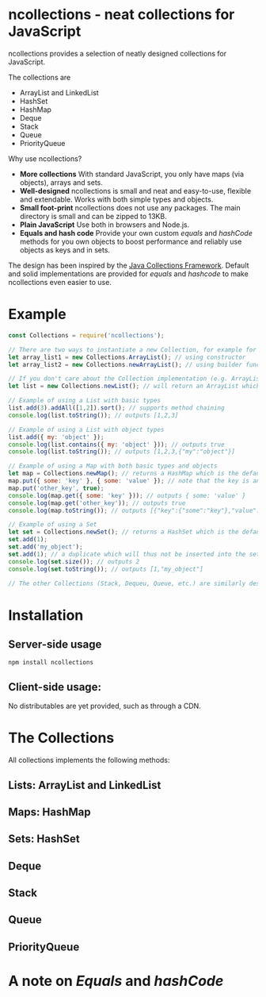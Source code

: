 # ncollections - neat collections for JavaScript
ncollections provides a selection of neatly designed collections for JavaScript.

The collections are
- ArrayList and LinkedList
- HashSet
- HashMap
- Deque
- Stack
- Queue
- PriorityQueue

Why use ncollections?
- **More collections** With standard JavaScript, you only have maps (via objects), arrays and sets.
- **Well-designed** ncollections is small and neat and easy-to-use, flexible and extendable. Works with both simple types and objects.
- **Small foot-print** ncollections does not use any packages. The main directory is small and can be zipped to 13KB.
- **Plain JavaScript** Use both in browsers and Node.js.
- **Equals and hash code** Provide your own custom *equals* and *hashCode* methods for you own objects to boost performance and reliably use objects as keys and in sets.

The design has been inspired by the [Java Collections Framework](https://docs.oracle.com/javase/8/docs/technotes/guides/collections/overview.html). Default and solid implementations are provided for *equals* and *hashcode* to make ncollections even easier to use.

# Example

```javascript
const Collections = require('ncollections');

// There are two ways to instantiate a new Collection, for example for an ArrayList:
let array_list1 = new Collections.ArrayList(); // using constructor
let array_list2 = new Collections.newArrayList(); // using builder function

// If you don't care about the Collection implementation (e.g. ArrayList or LinkedList), just do this:
let list = new Collections.newList(); // will return an ArrayList which is the default List

// Example of using a List with basic types
list.add(3).addAll([1,2]).sort(); // supports method chaining
console.log(list.toString()); // outputs [1,2,3]

// Example of using a List with object types
list.add({ my: 'object' });
console.log(list.contains({ my: 'object' })); // outputs true
console.log(list.toString()); // outputs [1,2,3,{"my":"object"}]

// Example of using a Map with both basic types and objects
let map = Collections.newMap(); // returns a HashMap which is the default Map
map.put({ some: 'key' }, { some: 'value' }); // note that the key is an object
map.put('other_key', true);
console.log(map.get({ some: 'key' })); // outputs { some: 'value' }
console.log(map.get('other_key')); // outputs true
console.log(map.toString()); // outputs [{"key":{"some":"key"},"value":{"some":"value"}},{"key":"other_key","value":true}]

// Example of using a Set
let set = Collections.newSet(); // returns a HashSet which is the default Set
set.add(1);
set.add('my_object');
set.add(1); // a duplicate which will thus not be inserted into the set because it is already contained
console.log(set.size()); // outputs 2
console.log(set.toString()); // outputs [1,"my_object"]

// The other Collections (Stack, Dequeu, Queue, etc.) are similarly designed.
```

# Installation

## Server-side usage

```
npm install ncollections
```

## Client-side usage:

No distributables are yet provided, such as through a CDN.

# The Collections

All collections implements the following methods:




## Lists: ArrayList and LinkedList

## Maps: HashMap

## Sets: HashSet

## Deque

## Stack

## Queue

## PriorityQueue

# A note on *Equals* and *hashCode*
